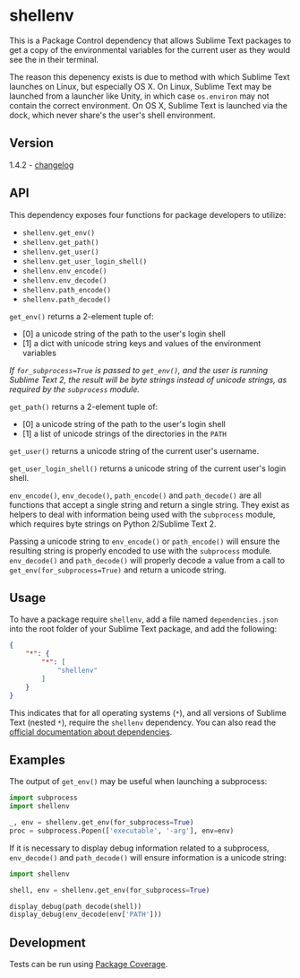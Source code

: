 # shellenv

This is a Package Control dependency that allows Sublime Text packages to get
a copy of the environmental variables for the current user as they would see
the in their terminal.

The reason this depenency exists is due to method with which Sublime Text
launches on Linux, but especially OS X. On Linux, Sublime Text may be launched
from a launcher like Unity, in which case `os.environ` may not contain the
correct environment. On OS X, Sublime Text is launched via the dock, which
never share's the user's shell environment.

## Version

1.4.2 - [changelog](changelog.md)

## API

This dependency exposes four functions for package developers to utilize:

 - `shellenv.get_env()`
 - `shellenv.get_path()`
 - `shellenv.get_user()`
 - `shellenv.get_user_login_shell()`
 - `shellenv.env_encode()`
 - `shellenv.env_decode()`
 - `shellenv.path_encode()`
 - `shellenv.path_decode()`

`get_env()` returns a 2-element tuple of:

 - [0] a unicode string of the path to the user's login shell
 - [1] a dict with unicode string keys and values of the environment variables

*If `for_subprocess=True` is passed to `get_env()`, and the user is running
Sublime Text 2, the result will be byte strings instead of unicode strings, as
required by the `subprocess` module.*

`get_path()` returns a 2-element tuple of:

 - [0] a unicode string of the path to the user's login shell
 - [1] a list of unicode strings of the directories in the `PATH`

`get_user()` returns a unicode string of the current user's username.

`get_user_login_shell()` returns a unicode string of the current user's login
shell.

`env_encode()`, `env_decode()`, `path_encode()` and `path_decode()` are all
functions that accept a single string and return a single string. They exist
as helpers to deal with information being used with the `subprocess` module,
which requires byte strings on Python 2/Sublime Text 2.

Passing a unicode string to `env_encode()` or `path_encode()` will ensure the
resulting string is properly encoded to use with the `subprocess` module.
`env_decode()` and `path_decode()` will properly decode a value from a call to
`get_env(for_subprocess=True)` and return a unicode string.

## Usage

To have a package require `shellenv`, add a file named `dependencies.json` into
the root folder of your Sublime Text package, and add the following:

```json
{
    "*": {
        "*": [
            "shellenv"
        ]
    }
}
```

This indicates that for all operating systems (`*`), and all versions of
Sublime Text (nested `*`), require the `shellenv` dependency. You can also read
the
[official documentation about dependencies](https://packagecontrol.io/docs/dependencies).

## Examples

The output of `get_env()` may be useful when launching a subprocess:

```python
import subprocess
import shellenv

_, env = shellenv.get_env(for_subprocess=True)
proc = subprocess.Popen(['executable', '-arg'], env=env)
```

If it is necessary to display debug information related to a subprocess,
`env_decode()` and `path_decode()` will ensure information is a unicode string:

```python
import shellenv

shell, env = shellenv.get_env(for_subprocess=True)

display_debug(path_decode(shell))
display_debug(env_decode(env['PATH']))
```

## Development

Tests can be run using
[Package Coverage](https://packagecontrol.io/packages/Package%20Coverage).

